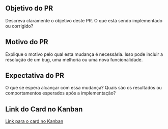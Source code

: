## Objetivo do PR
Descreva claramente o objetivo deste PR. O que está sendo implementado ou corrigido?

## Motivo do PR
Explique o motivo pelo qual esta mudança é necessária. Isso pode incluir a resolução de um bug, uma melhoria ou uma nova funcionalidade.

## Expectativa do PR
O que se espera alcançar com essa mudança? Quais são os resultados ou comportamentos esperados após a implementação?

## Link do Card no Kanban
[Link para o card no Kanban](URL_DO_CARD)